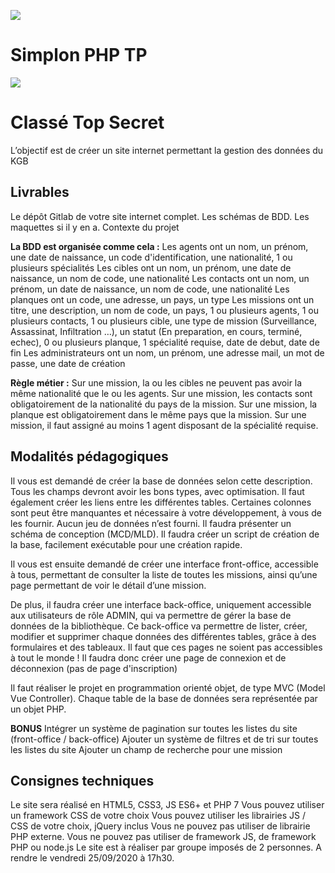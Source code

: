 ![](https://i.imgur.com/XFvRaaO.png)
# Simplon PHP TP
![](https://i.imgur.com/8bY94NU.jpg)

# Classé Top Secret
L’objectif est de créer un site internet permettant la gestion des données du KGB

## Livrables
Le dépôt Gitlab de votre site internet complet. Les schémas de BDD. Les maquettes si il y en a.
Contexte du projet

**La BDD est organisée comme cela :**
Les agents ont un nom, un prénom, une date de naissance, un code d'identification, une nationalité, 1 ou plusieurs spécialités
Les cibles ont un nom, un prénom, une date de naissance, un nom de code, une nationalité
Les contacts ont un nom, un prénom, un date de naissance, un nom de code, une nationalité
Les planques ont un code, une adresse, un pays, un type
Les missions ont un titre, une description, un nom de code, un pays, 1 ou plusieurs agents, 1 ou plusieurs contacts, 1 ou plusieurs cible, une type de mission (Surveillance, Assassinat, Infiltration …), un statut (En preparation, en cours, terminé, echec), 0 ou plusieurs planque, 1 spécialité requise, date de debut, date de fin
Les administrateurs ont un nom, un prénom, une adresse mail, un mot de passe, une date de création

**Règle métier :**
Sur une mission, la ou les cibles ne peuvent pas avoir la même nationalité que le ou les agents.
Sur une mission, les contacts sont obligatoirement de la nationalité du pays de la mission.
Sur une mission, la planque est obligatoirement dans le même pays que la mission.
Sur une mission, il faut assigné au moins 1 agent disposant de la spécialité requise.

## Modalités pédagogiques
Il vous est demandé de créer la base de données selon cette description. Tous les champs devront avoir les bons types, avec optimisation. Il faut également créer les liens entre les différentes tables. Certaines colonnes sont peut être manquantes et nécessaire à votre développement, à vous de les fournir. Aucun jeu de données n’est fourni. Il faudra présenter un schéma de conception (MCD/MLD). Il faudra créer un script de création de la base, facilement exécutable pour une création rapide.

Il vous est ensuite demandé de créer une interface front-office, accessible à tous, permettant de consulter la liste de toutes les missions, ainsi qu’une page permettant de voir le détail d’une mission.

De plus, il faudra créer une interface back-office, uniquement accessible aux utilisateurs de rôle ADMIN, qui va permettre de gérer la base de données de la bibliothèque. Ce back-office va permettre de lister, créer, modifier et supprimer chaque données des différentes tables, grâce à des formulaires et des tableaux. Il faut que ces pages ne soient pas accessibles à tout le monde ! Il faudra donc créer une page de connexion et de déconnexion (pas de page d'inscription)

Il faut réaliser le projet en programmation orienté objet, de type MVC (Model Vue Controller). Chaque table de la base de données sera représentée par un objet PHP.

__BONUS__
Intégrer un système de pagination sur toutes les listes du site (front-office / back-office)
Ajouter un système de filtres et de tri sur toutes les listes du site
Ajouter un champ de recherche pour une mission

## Consignes techniques
Le site sera réalisé en HTML5, CSS3, JS ES6+ et PHP 7
Vous pouvez utiliser un framework CSS de votre choix
Vous pouvez utiliser les librairies JS / CSS de votre choix, jQuery inclus
Vous ne pouvez pas utiliser de librairie PHP externe.
Vous ne pouvez pas utiliser de framework JS, de framework PHP ou node.js
Le site est à réaliser par groupe imposés de 2 personnes. A rendre le vendredi 25/09/2020 à 17h30.

